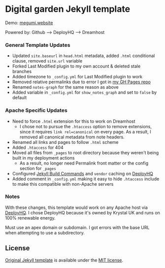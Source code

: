 # Digital garden Jekyll template
Demo: [megumi.website](https://megumi.website)

Powered by: Github --> DeployHQ --> Dreamhost

### General Template Updates
- Updated `site.baseurl` in `head.html` metadata, added `.html` conditional clause, removed `site.url` variable
- Forked Last Modified plugin to my own account & deleted stale branches
- Added timezone to `_config.yml` for Last Modified plugin to work
- Removed relative permalinks due to error I got in [my GH Pages repo](https://github.com/meewgumi/digital-garden-ghpages/commits/main)
- Renamed `notes-graph` for the same reason as above
- Added variable in `_config.yml` for `show_notes_graph` and set to `false` by default

### Apache Specific Updates
- Need to force `.html` extension for this to work on Dreamhost
  - I chose not to pursue the `.htaccess` option to remove extensions, since it requires `link rel=canonical` on every page. As a result, I removed all canonical metadata from note headers.
- Renamed all links and pages to follow `.html` scheme
- Added `.htaccess` for 404
- Moved all files from `_pages` to root directory because they weren't being built in my deployment actions
	- As a result, no longer need Permalink front matter or the config section for `_pages`
- Configured [Jekyll Build Commands](https://www.deployhq.com/guides/jekyll) and `vendor` caching on [DeployHQ](https://www.deployhq.com/r/nx7qct)
- Added comment in `_config.yml` making it easy to hide `.htaccess` include to make this compatible with non-Apache servers

### Notes
With these changes, this template would work on any Apache host via [DeployHQ](https://www.deployhq.com/r/nx7qct). I chose DeployHQ because it's owned by Krystal UK and runs on 100% renewable energy.

Must use an apex domain or subdomain. I got errors with the base URL when attempting to use a subdirectory.

## License
[Original Jekyll template](https://github.com/maximevaillancourt/digital-garden-jekyll-template) is available under the [MIT license](LICENSE.md).
